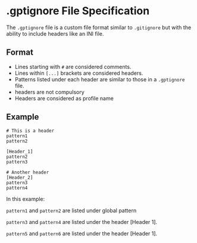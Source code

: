 # .gptignore File Specification

The `.gptignore` file is a custom file format similar to `.gitignore` but with the ability to include headers like an INI file.

## Format

- Lines starting with `#` are considered comments.
- Lines within `[...]` brackets are considered headers.
- Patterns listed under each header are similar to those in a `.gptignore` file.
- headers are not compulsory 
- Headers are considered as profile name

## Example

```ignore
# This is a header
pattern1
pattern2

[Header_1]
pattern2
pattern3

# Another header
[Header_2]
pattern3
pattern4
```

In this example:

`pattern1` and `pattern2` are listed under global pattern

`pattern3` and `pattern4` are listed under the header [Header 1].

`pattern5` and `pattern6` are listed under the header [Header 1].


